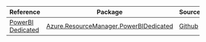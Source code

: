 | Reference | Package | Source |
|---|---|---|
|[PowerBI Dedicated](resourcemanager.powerbidedicated-readme.md)|[Azure.ResourceManager.PowerBIDedicated](https://www.nuget.org/packages/Azure.ResourceManager.PowerBIDedicated)|[Github](https://github.com/Azure/azure-sdk-for-net/blob/main/sdk/powerbidedicated/Azure.ResourceManager.PowerBIDedicated)|

